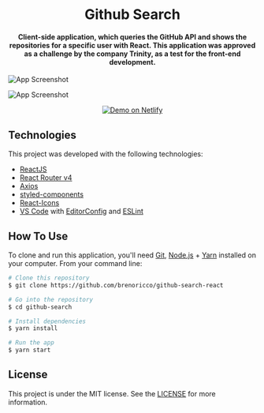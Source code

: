 <h1 align="center">
    Github Search
</h1>

<h4 align="center">
  Client-side application, which queries the GitHub API and shows the repositories for a specific user with React. This application was approved as a challenge by the company Trinity, as a test for the front-end development.
</h4>

![App Screenshot](https://res.cloudinary.com/dmmewbzfi/image/upload/v1584050815/github-search01_zm2uor.png)

![App Screenshot](https://res.cloudinary.com/dmmewbzfi/image/upload/v1584050816/github-search02_f1ze3l.png)

<p align="center">
  <a href="https://githubsearch.netlify.com/" target="_blank">
    <img alt="Demo on Netlify" src="https://res.cloudinary.com/lukemorales/image/upload/v1563043495/readme_logos/demo_on_netlify_bbuvjz.png">
  </a>
</p>

## Technologies

This project was developed with the following technologies:

- [ReactJS](https://reactjs.org/)
- [React Router v4](https://github.com/ReactTraining/react-router)
- [Axios](https://github.com/axios/axios)
- [styled-components](https://www.styled-components.com/)
- [React-Icons](https://react-icons.netlify.com/)
- [VS Code][vc] with [EditorConfig][vceditconfig] and [ESLint][vceslint]

## How To Use

To clone and run this application, you'll need [Git](https://git-scm.com), [Node.js][nodejs] + [Yarn][yarn] installed on your computer. From your command line:

```bash
# Clone this repository
$ git clone https://github.com/brenoricco/github-search-react

# Go into the repository
$ cd github-search

# Install dependencies
$ yarn install

# Run the app
$ yarn start
```

## License

This project is under the MIT license. See the [LICENSE](https://github.com/lukemorales/react-rocketshoes/blob/master/LICENSE) for more information.

[nodejs]: https://nodejs.org/
[yarn]: https://yarnpkg.com/
[vc]: https://code.visualstudio.com/
[vceditconfig]: https://marketplace.visualstudio.com/items?itemName=EditorConfig.EditorConfig
[vceslint]: https://marketplace.visualstudio.com/items?itemName=dbaeumer.vscode-eslint
